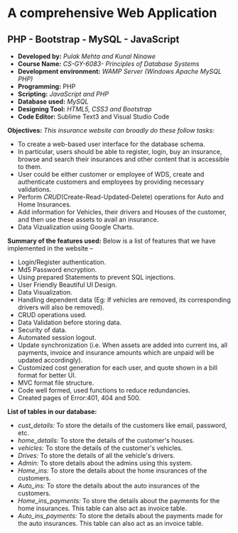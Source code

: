 # A comprehensive Web Application
## PHP - Bootstrap - MySQL - JavaScript

* **Developed by:** *Pulak Mehta and Kunal Ninawe*
* **Course Name:** *CS-GY-6083- Principles of Database Systems*
* **Development environment:** *WAMP Server (Windows Apache MySQL PHP)* 
* **Programming:** PHP 
* **Scripting:** 
*JavaScript and PHP*
* **Database used:** *MySQL*
* **Designing Tool:** *HTML5, CSS3 and Bootstrap* 
* **Code Editor:** Sublime Text3 and Visual Studio Code 

**Objectives:**
*This insurance website can broadly do these follow tasks:*
* To create a web-based user interface for the database schema.
* In particular, users should be able to register, login, buy an insurance, browse and search their insurances and other content that is accessible to them. 
* User could be either customer or employee of WDS, create and authenticate customers and employees by providing necessary validations.
* Perform *CRUD*(Create-Read-Updated-Delete) operations for Auto and Home Insurances.
* Add information for Vehicles, their drivers and Houses of the customer, and then use these assets to avail an insurance.
* Data Vizualization using Google Charts.

**Summary of the features used:**
Below is a list of features that we have implemented in the website – 
* Login/Register authentication. 
* Md5 Password encryption. 
* Using prepared Statements to prevent SQL injections. 
* User Friendly Beautiful UI Design. 
* Data Visualization. 
* Handling dependent data (Eg: If vehicles are removed, its corresponding drivers will also be removed). 
* CRUD operations used. 
* Data Validation before storing data.
* Security of data.
* Automated session logout. 
* Update synchronization (i.e. When assets are added into current ins, all payments, invoice and insurance amounts which are unpaid will be updated accordingly). 
* Customized cost generation for each user, and quote shown in a bill format for better UI. 
* MVC format file structure. 
* Code well formed, used functions to reduce redundancies.
* Created pages of Error:401, 404 and 500.


**List of tables in our database:**
* *cust_details:* To store the details of the customers like email, password, etc.
* *home_details:* To store the details of the customer's houses.
* *vehicles:* To store the details of the customer's vehicles.
* *Drives:* To store the details of all the vehicle's drivers.
* *Admin:* To store details about the admins using this system.
* *Home_ins:* To store the details about the home insurances of the customers.
* *Auto_ins:* To store the details about the auto insurances of the customers.
* *Home_ins_payments:* To store the details about the payments for the home insurances. This table can also act as invoice table.
* *Auto_ins_payments:* To store the details about the payments made for the auto insurances. This table can also act as an invoice table.
